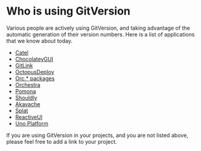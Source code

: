 # Who is using GitVersion
Various people are actively using GitVersion, and taking advantage of the automatic generation of their version numbers.  Here is a list of applications that we know about today.

 * [Catel](https://github.com/catel/catel)
 * [ChocolateyGUI](https://github.com/chocolatey/ChocolateyGUI)
 * [GitLink](https://github.com/GitTools/GitLink)
 * [OctopusDeploy](https://github.com/OctopusDeploy)
 * [Orc.* packages](https://github.com/wildgums?query=orc)
 * [Orchestra](https://github.com/wildgums/orchestra)
 * [Pomona](http://pomona.io/)
 * [Shouldly](https://github.com/shouldly/shouldly)
 * [Akavache](https://github.com/akavache/akavache)
 * [Splat](https://github.com/paulcbetts/splat)
 * [ReactiveUI](https://github.com/reactiveui/reactiveui)
 * [Uno Platform](https://platform.uno/)

If you are using GitVersion in your projects, and you are not listed above, please feel free to add a link to your project.
